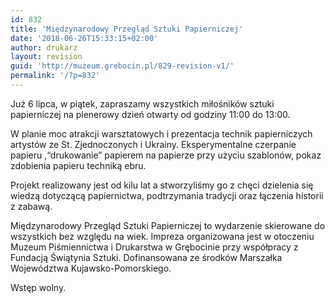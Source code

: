 ```yaml
---
id: 832
title: 'Międzynarodowy Przegląd Sztuki Papierniczej'
date: '2018-06-26T15:33:15+02:00'
author: drukarz
layout: revision
guid: 'http://muzeum.grebocin.pl/829-revision-v1/'
permalink: '/?p=832'
---
```


Już 6 lipca, w piątek, zapraszamy wszystkich miłośników sztuki papierniczej na plenerowy dzień otwarty od godziny 11:00 do 13:00.

W planie moc atrakcji warsztatowych i prezentacja technik papierniczych artystów ze St. Zjednoczonych i Ukrainy. Eksperymentalne czerpanie papieru ,“drukowanie” papierem na papierze przy użyciu szablonów, pokaz zdobienia papieru techniką ebru.

Projekt realizowany jest od kilu lat a stworzyliśmy go z chęci dzielenia się wiedzą dotyczącą papiernictwa, podtrzymania tradycji oraz łączenia historii z zabawą.

Międzynarodowy Przegląd Sztuki Papierniczej to wydarzenie skierowane do wszystkich bez względu na wiek. Impreza organizowana jest w otoczeniu Muzeum Piśmiennictwa i Drukarstwa w Grębocinie przy współpracy z Fundacją Świątynia Sztuki. Dofinansowana ze środków Marszałka Województwa Kujawsko-Pomorskiego.

Wstęp wolny.